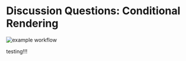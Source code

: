 # Discussion Questions: Conditional Rendering

![example workflow](https://github.com/ihollander/github-actions-testing/actions/workflows/canvas.yml/badge.svg)

testing!!!
